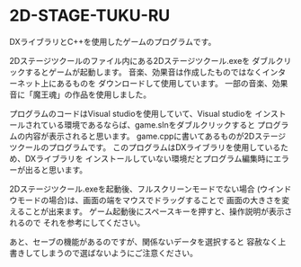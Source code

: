 # 2D-STAGE-TUKU-RU
DXライブラリとC++を使用したゲームのプログラムです。

2Dステージツクールのファイル内にある2Dステージツクール.exeを
ダブルクリックするとゲームが起動します。
音楽、効果音は作成したものではなくインターネット上にあるものを
ダウンロードして使用しています。
一部の音楽、効果音に「魔王魂」の作品を使用しました。

プログラムのコードはVisual studioを使用していて、Visual studioを
インストールされている環境であるならば、game.slnをダブルクリックすると
プログラムの内容が表示されると思います。
game.cppに書いてあるものが2Dステージツクールのプログラムです。
このプログラムはDXライブラリを使用しているため、DXライブラリを
インストールしていない環境だとプログラム編集時にエラーが出ると思います。

2Dステージツクール.exeを起動後、フルスクリーンモードでない場合
(ウインドウモードの場合)は、画面の端をマウスでドラッグすることで
画面の大きさを変えることが出来ます。
ゲーム起動後にスペースキーを押すと、操作説明が表示されるので
それを参考にしてください。

あと、セーブの機能があるのですが、関係ないデータを選択すると
容赦なく上書きしてしまうので選ばないようにご注意ください。
